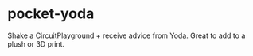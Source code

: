 # pocket-yoda
Shake a CircuitPlayground + receive advice from Yoda. Great to add to a plush or 3D print.
